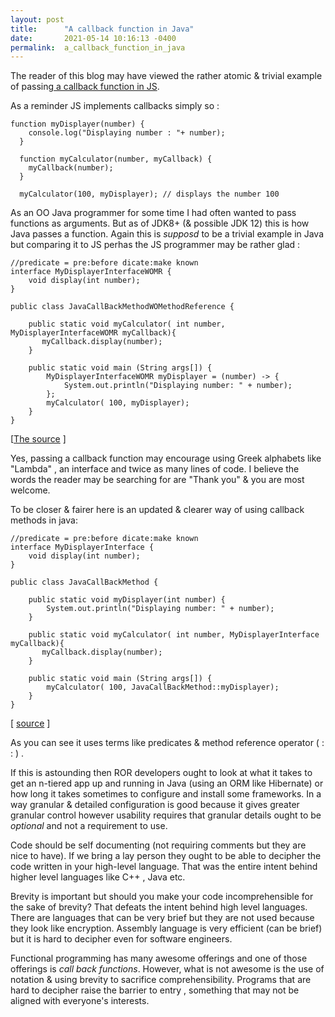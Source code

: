 ```yaml
---
layout: post
title:      "A callback function in Java"
date:       2021-05-14 10:16:13 -0400
permalink:  a_callback_function_in_java
---
```



The reader of this blog may have viewed the rather atomic & trivial example of passing[ a callback function in JS](http://mrarthurwhite.github.io/demonstrating_a_call_back_function).

 
 As a reminder JS implements callbacks simply so : 

```
function myDisplayer(number) {
    console.log("Displaying number : "+ number);
  }
  
  function myCalculator(number, myCallback) {
    myCallback(number);
  }
  
  myCalculator(100, myDisplayer); // displays the number 100
```

As an OO Java programmer for some time I had often wanted to pass functions as arguments. But as of JDK8+ (& possible JDK 12) this is how Java passes a function. Again this is *supposd* to be a trivial example in Java but comparing it to JS perhas the JS programmer may be rather glad :

```
//predicate = pre:before dicate:make known
interface MyDisplayerInterfaceWOMR {
	void display(int number);
}

public class JavaCallBackMethodWOMethodReference {
	
	public static void myCalculator( int number, MyDisplayerInterfaceWOMR myCallback){
	   myCallback.display(number);
	}
	
	public static void main (String args[]) {
		MyDisplayerInterfaceWOMR myDisplayer = (number) -> {
			System.out.println("Displaying number: " + number);
		};
		myCalculator( 100, myDisplayer); 
	}
}

```
[[The source](https://github.com/mrarthurwhite/java_callback_function_demo/blob/master/JavaCallBackMethodWOMethodReference.java) ]

Yes, passing a callback function  may encourage using Greek alphabets like "Lambda" , an interface and twice as many lines of code. I believe the words the reader may be searching for are "Thank you" & you are most welcome.

To be closer & fairer here is an updated & clearer way of using callback methods in java:

```
//predicate = pre:before dicate:make known
interface MyDisplayerInterface {
	void display(int number);
}

public class JavaCallBackMethod {

	public static void myDisplayer(int number) {
		System.out.println("Displaying number: " + number);
	}
	
	public static void myCalculator( int number, MyDisplayerInterface myCallback){
	   myCallback.display(number);
	}
	
	public static void main (String args[]) {
		myCalculator( 100, JavaCallBackMethod::myDisplayer); 
	}
}
```

[ [source](https://github.com/mrarthurwhite/java_callback_function_demo/blob/master/JavaCallBackMethod.java) ]

As you can see it uses terms like predicates & method reference operator ( : : ) .

If this is astounding then ROR developers ought to look at what it takes to get an n-tiered app up and running in Java (using an ORM like Hibernate) or how long it takes sometimes to configure and install some frameworks. In a way granular & detailed configuration is good because it gives greater granular control however usability requires that granular details ought to be *optional* and not a requirement to use. 

Code should be self documenting (not requiring comments but they are nice to have). If we bring a lay person they ought to be able to decipher the code written in your high-level language. That was the entire intent behind higher level languages like C++ , Java etc. 

Brevity is important but should you make your code incomprehensible for the sake of brevity? That defeats the intent behind high level languages. There are languages that can be very brief but they are not used because they look like encryption. Assembly language is very efficient (can be brief) but it is hard to decipher even for software engineers.

Functional programming has many awesome offerings and one of those offerings is *call back functions*. However, what is not awesome is the use of notation & using brevity to sacrifice comprehensibility. Programs that are hard to decipher raise the barrier to entry , something that may not be aligned with everyone's interests.

